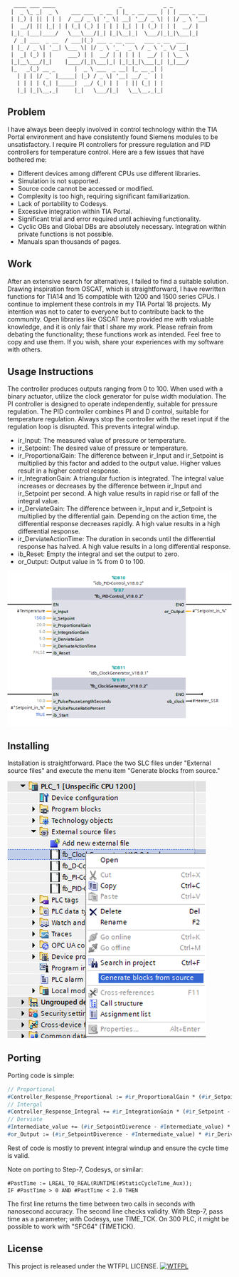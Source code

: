 ```
  ____ ___ ____                    _             _ _           
 |  _ \_ _|  _ \    ___ ___  _ __ | |_ _ __ ___ | | | ___ _ __ 
 | |_) | || | | |  / __/ _ \| '_ \| __| '__/ _ \| | |/ _ \ '__|
 |  __/| || |_| | | (_| (_) | | | | |_| | | (_) | | |  __/ |   
 |_|_ |___|____/   \___\___/|_| |_|\__|_|  \___/|_|_|\___|_|   
  / _| ___  _ __  / ___|(_) ___ _ __ ___   ___ _ __  ___       
 | |_ / _ \| '__| \___ \| |/ _ \ '_ ` _ \ / _ \ '_ \/ __|      
 |  _| (_) | |     ___) | |  __/ | | | | |  __/ | | \__ \      
 |_|__\___/|_|    |____/|_|\___|_| |_|_|_|\___|_| |_|___/      
 |_   _(_) __ _      |  _ \ ___  _ __| |_ __ _| |              
   | | | |/ _` |_____| |_) / _ \| '__| __/ _` | |              
   | | | | (_| |_____|  __/ (_) | |  | || (_| | |              
   |_| |_|\__,_|     |_|   \___/|_|   \__\__,_|_|              
```                                                   

## Problem
I have always been deeply involved in control technology within the TIA Portal environment and have consistently found Siemens modules to be unsatisfactory. I require PI controllers for pressure regulation and PID controllers for temperature control. Here are a few issues that have bothered me:

- Different devices among different CPUs use different libraries.
- Simulation is not supported.
- Source code cannot be accessed or modified.
- Complexity is too high, requiring significant familiarization.
- Lack of portability to Codesys.
- Excessive integration within TIA Portal.
- Significant trial and error required until achieving functionality.
- Cyclic OBs and Global DBs are absolutely necessary. Integration within private functions is not possible.
- Manuals span thousands of pages.

## Work
After an extensive search for alternatives, I failed to find a suitable solution. Drawing inspiration from OSCAT, which is straightforward, I have rewritten functions for TIA14 and 15 compatible with 1200 and 1500 series CPUs. I continue to implement these controls in my TIA Portal 18 projects. My intention was not to cater to everyone but to contribute back to the community. Open libraries like OSCAT have provided me with valuable knowledge, and it is only fair that I share my work.
Please refrain from debating the functionality; these functions work as intended. Feel free to copy and use them. If you wish, share your experiences with my software with others.

## Usage Instructions
The controller produces outputs ranging from 0 to 100. When used with a binary actuator, utilize the clock generator for pulse width modulation. The PI controller is designed to operate independently, suitable for pressure regulation. The PID controller combines PI and D control, suitable for temperature regulation. Always stop the controller with the reset input if the regulation loop is disrupted. This prevents integral windup.

- ir_Input: The measured value of pressure or temperature.
- ir_Setpoint: The desired value of pressure or temperature.
- ir_ProportionalGain: The difference between ir_Input and ir_Setpoint is multiplied by this factor and added to the output value. Higher values result in a higher control response.
- ir_IntegrationGain: A triangular fuction is integrated. The integral value increases or decreases by the difference between ir_Input and ir_Setpoint per second. A high value results in rapid rise or fall of the integral value.
- ir_DerviateGain: The difference between ir_Input and ir_Setpoint is multiplied by the differential gain. Depending on the action time, the differential response decreases rapidly. A high value results in a high differential response.
- ir_DerviateActionTime: The duration in seconds until the differential response has halved. A high value results in a long differential response.
- ib_Reset: Empty the integral and set the output to zero.
- or_Output: Output value in % from 0 to 100.

![](PID-Control2.png)

## Installing
Installation is straightforward. Place the two SLC files under "External source files" and execute the menu item "Generate blocks from source."

![](Generate-blocks.png)

## Porting
Porting code is simple:
```pascal
// Proportional
#Controller_Response_Proportional := #ir_ProportionalGain * (#ir_Setpoint - #ir_Input);
// Intergal
#Controller_Response_Integral += #ir_IntegrationGain * (#ir_Setpoint - #ir_Input) * #PastTime;
// Derviate
#Intermediate_value += (#ir_SetpointDiverence - #Intermediate_value) * #PastTime / #ir_DerivateActionTime;
#or_Output := (#ir_SetpointDiverence - #Intermediate_value) * #ir_DerivateGain;
```
Rest of code is mostly to prevent integral windup and ensure the cycle time is valid.

Note on porting to Step-7, Codesys, or similar:
```
#PastTime := LREAL_TO_REAL(RUNTIME(#StaticCycleTime_Aux));
IF #PastTime > 0 AND #PastTime < 2.0 THEN
```    
The first line returns the time between two calls in seconds with nanosecond accuracy. The second line checks validity. With Step-7, pass time as a parameter; with Codesys, use TIME_TCK. On 300 PLC, it might be possible to work with "SFC64" (TIMETICK).

## License
This project is released under the WTFPL LICENSE.
<a href="http://www.wtfpl.net/"><img src="http://www.wtfpl.net/wp-content/uploads/2012/12/wtfpl-badge-4.png" width="80" height="15" alt="WTFPL" /></a>
